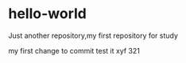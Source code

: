 # hello-world
Just another repository,my first repository for study

my first change to commit 
test it
xyf
321
